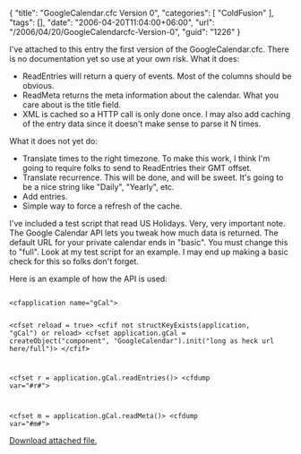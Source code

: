 {
	"title": "GoogleCalendar.cfc Version 0",
	"categories": [
		"ColdFusion"
	],
	"tags": [],
	"date": "2006-04-20T11:04:00+06:00",
	"url": "/2006/04/20/GoogleCalendarcfc-Version-0",
	"guid": "1226"
}

I've attached to this entry the first version of the GoogleCalendar.cfc. There is no documentation yet so use at your own risk. What it does:

<ul>
<li>ReadEntries will return a query of events. Most of the columns should be obvious.
<li>ReadMeta returns the meta information about the calendar. What you care about is the title field.
<li>XML is cached so a HTTP call is only done once. I may also add caching of the entry data since it doesn't make sense to parse it N times.
</ul>

What it does not yet do:

<ul>
<li>Translate times to the right timezone. To make this work, I think I'm going to require folks to send to ReadEntries their GMT offset. 
<li>Translate recurrence. This will be done, and will be sweet. It's going to be a nice string like "Daily", "Yearly", etc.
<li>Add entries.
<li>Simple way to force a refresh of the cache. 
</ul>

I've included a test script that read US Holidays. Very, very important note. The Google Calendar API lets you tweak how much data is returned. The default URL for your private calendar ends in "basic". You must change this to "full". Look at my test script for an example. I may end up making a basic check for this so folks don't forget.

Here is an example of how the API is used:

<code>
&lt;cfapplication name="gCal"&gt;

&lt;cfset reload = true&gt;
&lt;cfif not structKeyExists(application, "gCal") or reload&gt;
	&lt;cfset application.gCal = createObject("component", "GoogleCalendar").init("long as heck url here/full")&gt;
&lt;/cfif&gt;

&lt;cfset r = application.gCal.readEntries()&gt;
&lt;cfdump var="#r#"&gt;

&lt;cfset m = application.gCal.readMeta()&gt;
&lt;cfdump var="#m#"&gt;
</code><p><a href='enclosures/D%3A%5Cwebsites%5Ccamdenfamily%5Csource%5Cmorpheus%5Cblog%5Cenclosures%2Fgcal%2Ezip'>Download attached file.</a></p>